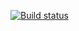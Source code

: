 [![Build status](https://ci.appveyor.com/api/projects/status/io2xjilt1bnso87d/branch/master?svg=true)](https://ci.appveyor.com/project/AbdrashitovaYuliya/postman-echo-hw/branch/master)
